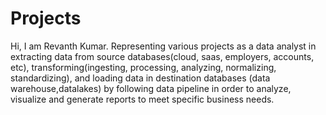# Projects
Hi, I am Revanth Kumar.
Representing various projects as a data analyst in extracting data from source databases(cloud, saas, employers, accounts, etc), transforming(ingesting, processing, analyzing, normalizing, standardizing), and loading data in destination databases (data warehouse,datalakes) by following data pipeline in order to analyze, visualize and generate reports to meet specific business needs.
